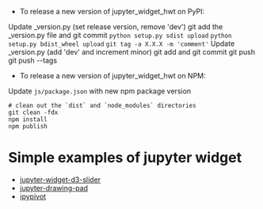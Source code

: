- To release a new version of jupyter_widget_hwt on PyPI:

Update _version.py (set release version, remove 'dev')
git add the _version.py file and git commit
`python setup.py sdist upload`
`python setup.py bdist_wheel upload`
`git tag -a X.X.X -m 'comment'`
Update _version.py (add 'dev' and increment minor)
git add and git commit
git push
git push --tags

- To release a new version of jupyter_widget_hwt on NPM:

Update `js/package.json` with new npm package version

```
# clean out the `dist` and `node_modules` directories
git clean -fdx
npm install
npm publish
```

# Simple examples of jupyter widget

* [jupyter-widget-d3-slider](https://gitlab.com/oscar6echo/jupyter-widget-d3-slider/)
* [jupyter-drawing-pad](https://github.com/ocoudray/jupyter-drawing-pad)
* [ipypivot](https://github.com/PierreMarion23/ipypivot)
